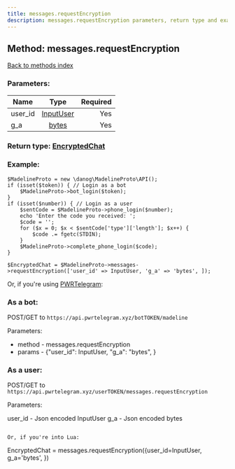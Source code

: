 ```yaml
---
title: messages.requestEncryption
description: messages.requestEncryption parameters, return type and example
---
```

## Method: messages.requestEncryption  
[Back to methods index](index.md)


### Parameters:

| Name     |    Type       | Required |
|----------|:-------------:|---------:|
|user\_id|[InputUser](../types/InputUser.md) | Yes|
|g\_a|[bytes](../types/bytes.md) | Yes|


### Return type: [EncryptedChat](../types/EncryptedChat.md)

### Example:


```
$MadelineProto = new \danog\MadelineProto\API();
if (isset($token)) { // Login as a bot
    $MadelineProto->bot_login($token);
}
if (isset($number)) { // Login as a user
    $sentCode = $MadelineProto->phone_login($number);
    echo 'Enter the code you received: ';
    $code = '';
    for ($x = 0; $x < $sentCode['type']['length']; $x++) {
        $code .= fgetc(STDIN);
    }
    $MadelineProto->complete_phone_login($code);
}

$EncryptedChat = $MadelineProto->messages->requestEncryption(['user_id' => InputUser, 'g_a' => 'bytes', ]);
```

Or, if you're using [PWRTelegram](https://pwrtelegram.xyz):

### As a bot:

POST/GET to `https://api.pwrtelegram.xyz/botTOKEN/madeline`

Parameters:

* method - messages.requestEncryption
* params - {"user_id": InputUser, "g_a": "bytes", }



### As a user:

POST/GET to `https://api.pwrtelegram.xyz/userTOKEN/messages.requestEncryption`

Parameters:

user_id - Json encoded InputUser
g_a - Json encoded bytes


```

Or, if you're into Lua:

```
EncryptedChat = messages.requestEncryption({user_id=InputUser, g_a='bytes', })
```

